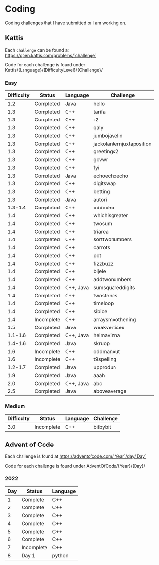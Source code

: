 # Coding
Coding challenges that I have submitted or I am working on.

## Kattis
Each `challenge` can be found at https://open.kattis.com/problems/`challenge`

Code for each challenge is found under Kattis/{Language}/{DifficultyLevel}/{Challenge}/

### Easy

| Difficulty | Status | Language | Challenge |
|------------|--------|----------|-----------|
| 1.2     | Completed  | Java      | hello                     |
| 1.3     | Completed  | C++       | tarifa                    |
| 1.3     | Completed  | C++       | r2                        |
| 1.3     | Completed  | C++       | qaly                      |
| 1.3     | Completed  | C++       | jumbojavelin              |
| 1.3     | Completed  | C++       | jackolanternjuxtaposition |
| 1.3     | Completed  | C++       | greetings2                |
| 1.3     | Completed  | C++       | gcvwr                     |
| 1.3     | Completed  | C++       | fyi                       |
| 1.3     | Completed  | Java      | echoechoecho              |
| 1.3     | Completed  | C++       | digitswap                 |
| 1.3     | Completed  | C++       | betting                   |
| 1.3     | Completed  | Java      | autori                    |
| 1.3-1.4 | Completed  | C++       | oddecho                   |
| 1.4     | Completed  | C++       | whichisgreater            |
| 1.4     | Completed  | C++       | twosum                    |
| 1.4     | Completed  | C++       | triarea                   |
| 1.4     | Completed  | C++       | sorttwonumbers            |
| 1.4     | Completed  | C++       | carrots                   |
| 1.4     | Completed  | C++       | pot                       |
| 1.4     | Completed  | C++       | fizzbuzz                  |
| 1.4     | Completed  | C++       | bijele                    |
| 1.4     | Completed  | C++       | addtwonumbers             |
| 1.4     | Completed  | C++, Java | sumsquareddigits          |
| 1.4     | Completed  | C++       | twostones                 |
| 1.4     | Completed  | C++       | timeloop                  |
| 1.4     | Completed  | C++       | sibice                    |
| 1.4     | Incomplete | C++       | arraysmoothening          |
| 1.5     | Completed  | Java      | weakvertices              |
| 1.1-1.6 | Completed  | C++, Java | heimavinna                |
| 1.4-1.6 | Completed  | Java      | skruop                    |
| 1.6     | Incomplete | C++       | oddmanout                 |
| 1.6     | Incomplete | C++       | t9spelling                |
| 1.2-1.7 | Completed  | Java      | upprodun                  |
| 1.9     | Completed  | Java      | aaah                      |
| 2.0     | Completed  | C++, Java | abc                       |
| 2.5     | Completed  | Java      | aboveaverage              |

### Medium

| Difficulty | Status | Language | Challenge |
|------------|--------|----------|-----------|
| 3.0       | Incomplete    | C++       | bitbybit |Passes half the tests

<!--
Old Table
| Difficulty| Challenge             | Status        | Language  |
|-------|---------------------------|---------------|-----------|
| Easy  | heimavinna                | Completed     | Java, C++ |
| Easy  | skruop                    | Completed     | Java      |
| Easy  | sumsquaredigits           | Incomplete    | Java      |
| Easy  | weakvertices              | Completed     | Java      |
| Easy  | addtwonumbers             | Completed     | C++       |
| Easy  | betting                   | Completed     | C++       |
| Easy  | carrots                   | Completed     | C++       |
| Easy  | fizzbuzz                  | Completed     | C++       |
| Easy  | fodelsedagsmemorisering   | Incomplete    | C++       |
| Easy  | r2                        | Completed     | C++       |
| Easy  | sorttwonumbers            | Completed     | C++       |
| Easy  | autori                    | Completed     | Java      |
| Easy  | upprodun                  | Completed     | Java      |
| Easy  | echoechoecho              | Completed     | Java      |
| Easy  | aboveaverage              | Completed     | Java      |
| Easy  | abc                       | Completed     | Java, C++ |
| Easy  | aaah                      | Completed     | Java      |
| Easy  | hello                     | Completed     | Java      |
| Easy  | bijele                    | Completed     | C++       |
| Easy  | oddecho                   | Completed     | C++       |
| Easy  | whichisgreater            | Completed     | C++       |
| Easy  | triarea                   | Completed     | C++       |
| Easy  | pot                       | Completed     | C++       |
| Easy  | twosum                    | Completed     | C++       |
| Easy  | qaly                      | Completed     | C++       |
| Easy  | digitswap                 | Completed     | C++       |
| Easy  | tarifa                    | Completed     | C++       |
| Easy  | greetings2                | Completed     | C++       |
| Easy  | jumbojavelin              | Completed     | C++       |
| Easy  | jackolanternjuxtaposition | Completed     | C++       |
| Easy  | gcvwr                     | Completed     | C++       |
| Easy  | fyi                       | Completed     | C++       |
| Medium| bitbybit                  | Incomplete    | C++       |Passes half the tests

Template for new row
| temp| temp| temp| temp|
a `--` at the end of row means row not included in repo yet
-->

## Advent of Code

Each challenge is found at https://adventofcode.com/`Year`/day/`Day`

Code for each challenge is found under AdventOfCode/{Year}/{Day}/

### 2022

| Day | Status     | Language |
|-----|------------|----------|
| 1   | Complete   | C++      |
| 2   | Complete   | C++      |
| 3   | Complete   | C++      |
| 4   | Complete   | C++      |
| 5   | Complete   | C++      |
| 6   | Complete   | C++      |
| 7   | Incomplete | C++      |
| 8   | Day 1      | python   |